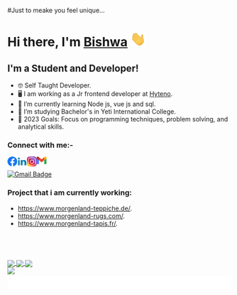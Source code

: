 #Just to meake you feel unique...

# Hi there, I'm [Bishwa][website] <img src="https://raw.githubusercontent.com/ABSphreak/ABSphreak/master/gifs/Hi.gif" width="35px">

## I'm a Student and Developer! 

- 🤓 Self Taught Developer. 
- :desktop_computer: I am working as a Jr frontend developer at 
  <a href="https://www.hyteno.com/" target="_blank">Hyteno</a>.
- 🌱 I’m currently learning Node js, vue js and sql.
- 🔭 I’m studying Bachelor's in Yeti International College.
- 🥅 2023 Goals: Focus on programming techniques, problem solving, and analytical skills.

### Connect with me:-

[<img align="left" alt="BIshwa | Facebook" width="22px" src="https://raw.githubusercontent.com/Rohan-Shakya/Rohan-Shakya/master/images/fb.png" />][facebook]
[<img align="left" alt="Bishwa | LinkedIn" width="22px" src="https://raw.githubusercontent.com/Rohan-Shakya/Rohan-Shakya/master/images/linked.png" />][linkedin]
[<img align="left" alt="Bishwa  | Instagram" width="22px" src="https://raw.githubusercontent.com/Rohan-Shakya/Rohan-Shakya/master/images/instagram.png" />][instagram]
[<img align="left" alt="Bishwa | Instagram" width="22px" src="https://raw.githubusercontent.com/Rohan-Shakya/Rohan-Shakya/master/images/gmail.svg" />][gmail]
<br />

[![Gmail Badge](https://img.shields.io/badge/-shahbishwa21@gmail.com-139AF2?style=flat-square&logo=Gmail&logoColor=white&link=mailto:shahbishwa21@gmail.com)](mailto:shahbishwa21@gmail.com)

### Project that i am currently working:
- <a href="https://www.morgenland-teppiche.de/" target="_blank">https://www.morgenland-teppiche.de/</a>.
- <a href="https://www.morgenland-rugs.com/" target="_blank">https://www.morgenland-rugs.com/</a>.
- <a href="https://www.morgenland-tapis.fr/" target="_blank">https://www.morgenland-tapis.fr/</a>.

## <br />

<a href="https://beesou777.github.io/PORTFOLOI/" target="_blank">
  <img align="center" src="https://github-profile-summary-cards.vercel.app/api/cards/stats?username=beesou777&theme=tokyonight"/>
</a>

<a href="https://beesou777.github.io/PORTFOLOI/" target="_blank">
  <img align="center" src="https://github-profile-summary-cards.vercel.app/api/cards/repos-per-language?username=beesou777&theme=tokyonight"/>
</a>

<a href="https://beesou777.github.io/PORTFOLOI/" target="_blank">
  <img align="center" src="https://github-profile-summary-cards.vercel.app/api/cards/profile-details?username=beesou777&theme=dracula"/>
</a>
<br />

<img src='https://github-profile-trophy.vercel.app/?username=beesou777&theme=dracula&column=7&margin-w=15&margin-h=15%20(https://github.com/ryo-ma/github-profile-trophy)' />

<img src='https://raw.githubusercontent.com/AkashSingh3031/AkashSingh3031/49be5f876cb7b7649b517bff7e79990ddf033141/marquee.svg' />

[website]: https://beesou777.github.io/PORTFOLOI/
[github]: https://github.com/beesou777
[facebook]: https://www.facebook.com/profile.php?id=100089079516208
[instagram]: https://www.instagram.com/shah.bishwa77/
[linkedin]: https://www.linkedin.com/in/bishow-shah-254747254/
[gmail]: https://mail.google.com/mail/u/0/#inbox
